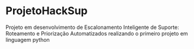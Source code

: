 # ProjetoHackSup
Projeto em desenvolvimento de Escalonamento Inteligente de Suporte: Roteamento e Priorização Automatizados
realizando o primeiro projeto em linguagem python
